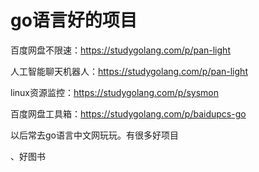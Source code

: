# go语言好的项目

百度网盘不限速：https://studygolang.com/p/pan-light

人工智能聊天机器人：https://studygolang.com/p/pan-light

linux资源监控：https://studygolang.com/p/sysmon

百度网盘工具箱：https://studygolang.com/p/baidupcs-go

以后常去go语言中文网玩玩。有很多好项目

、好图书

